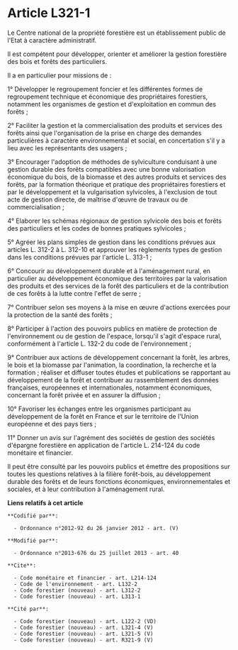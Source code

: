 # Article L321-1

Le Centre national de la propriété forestière est un établissement public de l'Etat à caractère administratif. 

Il est compétent pour développer, orienter et améliorer la gestion forestière des bois et forêts des particuliers. 

Il a en particulier pour missions de : 

1° Développer le regroupement foncier et les différentes formes de regroupement technique et économique des propriétaires
forestiers, notamment les organismes de gestion et d'exploitation en commun des forêts ; 

2° Faciliter la gestion et la commercialisation des produits et services des forêts ainsi que l'organisation de la prise en
charge des demandes particulières à caractère environnemental et social, en concertation s'il y a lieu avec les représentants
des usagers ; 

3° Encourager l'adoption de méthodes de sylviculture conduisant à une gestion durable des forêts compatibles avec une bonne
valorisation économique du bois, de la biomasse et des autres produits et services des forêts, par la formation théorique et
pratique des propriétaires forestiers et par le développement et la vulgarisation sylvicoles, à l'exclusion de tout acte de
gestion directe, de maîtrise d'œuvre de travaux ou de commercialisation ; 

4° Elaborer les schémas régionaux de gestion sylvicole des bois et forêts des particuliers et les codes de bonnes pratiques
sylvicoles ; 

5° Agréer les plans simples de gestion dans les conditions prévues aux articles L. 312-2 à L. 312-10 et approuver les
règlements types de gestion dans les conditions prévues par l'article L. 313-1 ; 

6° Concourir au développement durable et à l'aménagement rural, en particulier au développement économique des territoires
par la valorisation des produits et des services de la forêt des particuliers et de la contribution de ces forêts à la lutte
contre l'effet de serre ; 

7° Contribuer selon ses moyens à la mise en œuvre d'actions exercées pour la protection de la santé des forêts ; 

8° Participer à l'action des pouvoirs publics en matière de protection de l'environnement ou de gestion de l'espace,
lorsqu'il s'agit d'espace rural, conformément à l'article L. 132-2 du code de l'environnement ; 

9° Contribuer aux actions de développement concernant la forêt, les arbres, le bois et la biomasse par l'animation, la
coordination, la recherche et la formation ; réaliser et diffuser toutes études et publications se rapportant au
développement de la forêt et contribuer au rassemblement des données françaises, européennes et internationales, notamment
économiques, concernant la forêt privée et en assurer la diffusion ; 

10° Favoriser les échanges entre les organismes participant au développement de la forêt en France et sur le territoire de
l'Union européenne et des pays tiers ; 

11° Donner un avis sur l'agrément des sociétés de gestion des sociétés d'épargne forestière en application de l'article L.
214-124 du code monétaire et financier. 

Il peut être consulté par les pouvoirs publics et émettre des propositions sur toutes les questions relatives à la filière
forêt-bois, au développement durable des forêts et de leurs fonctions économiques, environnementales et sociales, et à leur
contribution à l'aménagement rural.

**Liens relatifs à cet article**

	**Codifié par**:

	  - Ordonnance n°2012-92 du 26 janvier 2012 - art. (V)

	**Modifié par**:

	  - Ordonnance n°2013-676 du 25 juillet 2013 - art. 40

	**Cite**:

	  - Code monétaire et financier - art. L214-124
	  - Code de l'environnement - art. L132-2
	  - Code forestier (nouveau) - art. L312-2
	  - Code forestier (nouveau) - art. L313-1

	**Cité par**:

	  - Code forestier (nouveau) - art. L122-2 (VD)
	  - Code forestier (nouveau) - art. L321-4 (V)
	  - Code forestier (nouveau) - art. L321-5 (V)
	  - Code forestier (nouveau) - art. R321-9 (V)
